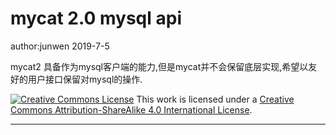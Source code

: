 # mycat 2.0 mysql api

author:junwen 2019-7-5

mycat2 具备作为mysql客户端的能力,但是mycat并不会保留底层实现,希望以友好的用户接口保留对mysql的操作.








[![Creative Commons License](https://i.creativecommons.org/l/by-sa/4.0/88x31.png)](http://creativecommons.org/licenses/by-sa/4.0/)
This work is licensed under a [Creative Commons Attribution-ShareAlike 4.0 International License](http://creativecommons.org/licenses/by-sa/4.0/).

------

